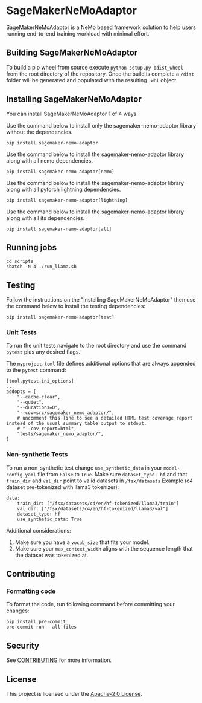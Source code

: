 # SageMakerNeMoAdaptor

SageMakerNeMoAdaptor is a NeMo based framework solution to help users running end-to-end training workload with minimal effort.

## Building SageMakerNeMoAdaptor
To build a pip wheel from source execute ```python setup.py bdist_wheel``` from the root directory of the repository.
Once the build is complete a ```/dist``` folder will be generated and populated with the resulting ```.whl``` object.

## Installing SageMakerNeMoAdaptor
You can install SageMakerNeMoAdaptor 1 of 4 ways.

Use the command below to install only the sagemaker-nemo-adaptor library without the dependencies.

```pip install sagemaker-nemo-adaptor```

Use the command below to install the sagemaker-nemo-adaptor library along with all nemo dependencies.

```pip install sagemaker-nemo-adaptor[nemo]```

Use the command below to install the sagemaker-nemo-adaptor library along with all pytorch lightning dependencies.

```pip install sagemaker-nemo-adaptor[lightning]```

Use the command below to install the sagemaker-nemo-adaptor library along with all its dependencies.

```pip install sagemaker-nemo-adaptor[all]```

## Running jobs
```
cd scripts
sbatch -N 4 ./run_llama.sh
```

## Testing

Follow the instructions on the "Installing SageMakerNeMoAdaptor" then use the command below to install the testing dependencies:

```pip install sagemaker-nemo-adaptor[test]```

### Unit Tests
To run the unit tests navigate to the root directory and use the command
```pytest``` plus any desired flags.

The `myproject.toml` file defines additional options that are always appended to the `pytest` command:
```
[tool.pytest.ini_options]
...
addopts = [
    "--cache-clear",
    "--quiet",
    "--durations=0",
    "--cov=src/sagemaker_nemo_adaptor/",
    # uncomment this line to see a detailed HTML test coverage report instead of the usual summary table output to stdout.
    # "--cov-report=html",
    "tests/sagemaker_nemo_adaptor/",
]
```

### Non-synthetic Tests
To run a non-synthetic test change ```use_synthetic_data``` in your ```model-config.yaml``` file from ```False``` to ```True```. Make sure ```dataset_type: hf``` and that ```train_dir``` and ```val_dir``` point to valid datasets in ```/fsx/datasets```
Example (c4 dataset pre-tokenized with llama3 tokenizer):
```
data:
    train_dir: ["/fsx/datasets/c4/en/hf-tokenized/llama3/train"]
    val_dir: ["/fsx/datasets/c4/en/hf-tokenized/llama3/val"]
    dataset_type: hf
    use_synthetic_data: True
```
Additional considerations:
1. Make sure you have a ```vocab_size``` that fits your model.
2. Make sure your ```max_context_width``` aligns with the sequence length that the dataset was tokenized at.

## Contributing

### Formatting code

To format the code, run following command before committing your changes:
```
pip install pre-commit
pre-commit run --all-files
```

## Security

See [CONTRIBUTING](CONTRIBUTING.md#security-issue-notifications) for more information.

## License

This project is licensed under the [Apache-2.0 License](LICENSE).
